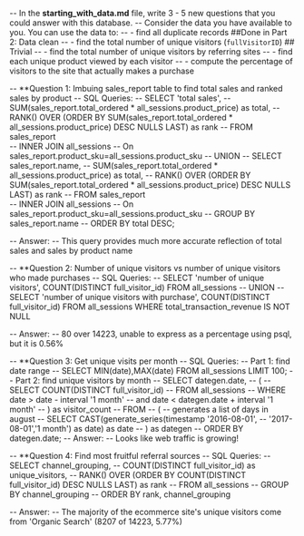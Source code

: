 -- In the **starting_with_data.md** file, write 3 - 5 new questions that you could answer with this database. 
-- Consider the data you have available to you.  You can use the data to:
--     - find all duplicate records  ##Done in Part 2: Data clean
--     - find the total number of unique visitors (`fullVisitorID`)  ## Trivial
--     - find the total number of unique visitors by referring sites
--     - find each unique product viewed by each visitor
--     - compute the percentage of visitors to the site that actually makes a purchase


-- **Question 1:  Imbuing sales_report table to find total sales and ranked sales by product
-- SQL Queries:
-- SELECT 'total sales',
-- 	SUM(sales_report.total_ordered * all_sessions.product_price) as total,
-- 	RANK() OVER (ORDER BY SUM(sales_report.total_ordered * all_sessions.product_price) DESC NULLS LAST) as rank
--  	FROM sales_report                
--         	INNER JOIN all_sessions 
-- 				On sales_report.product_sku=all_sessions.product_sku
-- UNION
-- SELECT sales_report.name,
-- 	SUM(sales_report.total_ordered * all_sessions.product_price) as total,
-- 	RANK() OVER (ORDER BY SUM(sales_report.total_ordered * all_sessions.product_price) DESC NULLS LAST) as rank
--  	FROM sales_report                
--         	INNER JOIN all_sessions 
-- 				On sales_report.product_sku=all_sessions.product_sku
-- 	GROUP BY sales_report.name
-- ORDER BY total DESC; 

-- Answer:
-- This query provides much more accurate reflection of total sales and sales by product name 





-- **Question 2:  Number of unique visitors vs number of unique visitors who made purchases
-- SQL Queries:
-- SELECT 'number of unique visitors', COUNT(DISTINCT full_visitor_id) FROM all_sessions
-- UNION
-- SELECT 'number of unique visitors with purchase', COUNT(DISTINCT full_visitor_id) FROM all_sessions WHERE total_transaction_revenue IS NOT NULL

-- Answer:
-- 80 over 14223, unable to express as a percentage using psql, but it is 0.56%




-- **Question 3:  Get unique visits per month
-- SQL Queries:
-- Part 1: find date range
-- SELECT MIN(date),MAX(date) FROM all_sessions LIMIT 100;
-- Part 2:  find unique visitors by month
-- SELECT 	dategen.date,
-- 	(
-- 		SELECT COUNT(DISTINCT full_visitor_id) 
-- 		FROM all_sessions 
-- 		WHERE date > date - interval '1 month'
-- 			and date < dategen.date + interval '1 month'
-- 	) as visitor_count
-- 	FROM
-- 	(	-- generates a list of days in august
-- 		SELECT 	CAST(generate_series(timestamp '2016-08-01',
-- 			'2017-08-01','1 month') as date) as date
-- 	)  as dategen
-- ORDER BY dategen.date;
-- Answer:
-- Looks like web traffic is growing!




-- **Question 4:  Find most fruitful referral sources
-- SQL Queries:
-- SELECT channel_grouping,
-- 	COUNT(DISTINCT full_visitor_id) as unique_visitors,
-- 	RANK() OVER (ORDER BY COUNT(DISTINCT full_visitor_id) DESC NULLS LAST) as rank
-- 	FROM all_sessions
-- 	GROUP BY channel_grouping
-- ORDER BY rank, channel_grouping

-- Answer:
-- The majority of the ecommerce site's unique visitors come from 'Organic Search' (8207 of 14223, 5.77%)